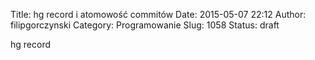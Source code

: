 Title: hg record i atomowość commitów
Date: 2015-05-07 22:12
Author: filipgorczynski
Category: Programowanie
Slug: 1058
Status: draft

hg record

